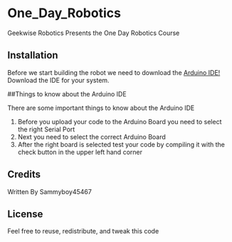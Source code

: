 # One_Day_Robotics
Geekwise Robotics Presents the One Day Robotics Course


## Installation

Before we start building the robot we need to download the [Arduino IDE!](https://www.arduino.cc/en/Main/Software) Download the IDE for your system. 

##Things to know about the Arduino IDE

There are some important things to know about the Arduino IDE

 1. Before you upload your code to the Arduino Board you need to select the right Serial Port
 2. Next you need to select the correct Arduino Board
 3. After the right board is selected test your code by compiling it with the check button in the upper left hand corner

## Credits

Written By Sammyboy45467

## License

Feel free to reuse, redistribute, and tweak this code 
